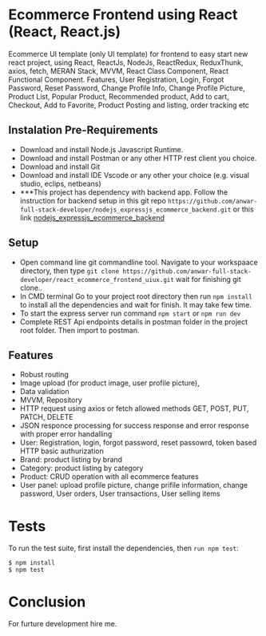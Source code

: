 # Ecommerce Frontend using React (React, React.js)

Ecommerce UI template (only UI template) for frontend to easy start new react project, using React, ReactJs, NodeJs, ReactRedux, ReduxThunk, axios, fetch, MERAN Stack, MVVM, React Class Component, React Functional Component. Features, User Registration, Login, Forgot Password, Reset Password, Change Profile Info, Change Profile Picture, Product List, Popular Product, Recommended product, Add to cart, Checkout, Add to Favorite, Product Posting and listing, order tracking etc

## Instalation Pre-Requirements
- Download and install Node.js Javascript Runtime.
- Download and install Postman or any other HTTP rest client you choice.
- Download and install Git
- Download and install IDE Vscode or any other your choice (e.g. visual studio, eclips, netbeans)
- ***This project has dependency with backend app. Follow the instruction for backend setup in this git repo `https://github.com/anwar-full-stack-developer/nodejs_expressjs_ecommerce_backend.git` or this link [nodejs_expressjs_ecommerce_backend](https://github.com/anwar-full-stack-developer/nodejs_expressjs_ecommerce_backend.git)

## Setup
- Open command line git commandline tool. Navigate to your workspaace directory, then type ```git clone https://github.com/anwar-full-stack-developer/react_ecommerce_frontend_uiux.git``` wait for finishing git clone..
- In CMD terminal Go to your project root directory then run `npm install` to install all the dependencies and wait for finish. It may take few time.
- To start the express server run command `npm start` or `npm run dev`
- Complete REST Api endpoints details in postman folder in the project root folder. Then import to postman.

## Features
- Robust routing
- Image upload (for product image, user profile picture),
- Data validation
- MVVM, Repository
- HTTP request using axios or fetch allowed methods GET, POST, PUT, PATCH, DELETE
- JSON responce processing for success response and error response with proper error handalling
- User: Registration, login, forgot password, reset passowrd, token based HTTP basic authurization
- Brand: product listing by brand
- Category: product listing by category
- Product: CRUD operation with all ecommerce features
- User panel: upload profile picture, change prifile information, change password, User orders, User transactions, User selling items

# Tests
To run the test suite, first install the dependencies, then ```run npm test```:
```
$ npm install
$ npm test
```

# Conclusion
For furture development hire me. 

